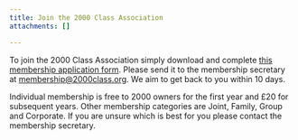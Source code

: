 ```yaml
---
title: Join the 2000 Class Association
attachments: []

---
```

To join the 2000 Class Association simply download and complete [this membership application form](/uploads/2019/09/02/Membership_Application_2000CA_2019.pdf). Please send it to the membership secretary at [membership@2000class.org](membership@2000class.org). We aim to get back to you within 10 days.

Individual membership is free to 2000 owners for the first year and £20 for subsequent years. Other membership categories are Joint, Family, Group and Corporate. If you are unsure which is best for you please contact the membership secretary.